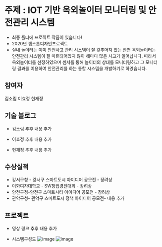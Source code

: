 # 주제 : IOT 기반 옥외놀이터 모니터링 및 안전관리 시스템
* 최종 폴더에 프로젝트 작품이 있습니다!
* 2020년 캡스톤디자인프로젝트
* 실내 놀이터는 이미 안전사고 관리 시스템이 잘 갖추어져 있는 반면 옥외놀이터는 안전관리 시스템이 잘 마련되어있지 않아 해마다 많은 사고가 일어납니다. 따라서 옥외놀이터를 선정하였으며 센서를 통해 놀이터의 상태를 모니터링하고 그 모니터링 결과를 이용하여 안전관리를 하는 통합 시스템을 개발하기로 하였습니다. 

## 참여자
김소림 이효정 현재정
  
## 기술 블로그
* 김소림 추후 내용 추가</p>
* 이효정 추후 내용 추가</p>
* 현재정 추후 내용 추가</p>

## 수상실적
* 강서구청 - 강서구 스마트도시 아이디어 공모전 - 장려상
* 이화여자대학교 - SW창업경진대회 - 장려상
* 양천구청-양천구 스마트시티 아이디어 공모전 - 장려상
* 관악구청- 관악구 스마트도시 정책 아이디어 공모전- 내용 추가

## 프로젝트
* 영상 링크
추후 내용 추가

* 시스템구성도
![image](https://user-images.githubusercontent.com/55250126/98443438-953e8400-214e-11eb-80d9-a6df05f444f0.png)
![image](https://user-images.githubusercontent.com/55250126/98443834-68d83700-2151-11eb-9df6-d5aea50cded7.png)

